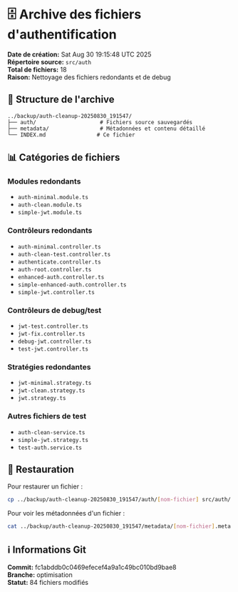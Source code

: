 # 🗄️ Archive des fichiers d'authentification

**Date de création:** Sat Aug 30 19:15:48 UTC 2025  
**Répertoire source:** `src/auth`  
**Total de fichiers:** 18  
**Raison:** Nettoyage des fichiers redondants et de debug  

## 📁 Structure de l'archive

```
../backup/auth-cleanup-20250830_191547/
├── auth/                    # Fichiers source sauvegardés
├── metadata/                # Métadonnées et contenu détaillé
└── INDEX.md                # Ce fichier
```

## 📊 Catégories de fichiers

### Modules redondants
- `auth-minimal.module.ts`
- `auth-clean.module.ts`
- `simple-jwt.module.ts`

### Contrôleurs redondants  
- `auth-minimal.controller.ts`
- `auth-clean-test.controller.ts`
- `authenticate.controller.ts`
- `auth-root.controller.ts`
- `enhanced-auth.controller.ts`
- `simple-enhanced-auth.controller.ts`
- `simple-jwt.controller.ts`

### Contrôleurs de debug/test
- `jwt-test.controller.ts`
- `jwt-fix.controller.ts`
- `debug-jwt.controller.ts`
- `test-jwt.controller.ts`

### Stratégies redondantes
- `jwt-minimal.strategy.ts`
- `jwt-clean.strategy.ts`
- `jwt.strategy.ts`

### Autres fichiers de test
- `auth-clean-service.ts`
- `simple-jwt.strategy.ts`
- `test-auth.service.ts`

## 🔄 Restauration

Pour restaurer un fichier :
```bash
cp ../backup/auth-cleanup-20250830_191547/auth/[nom-fichier] src/auth/
```

Pour voir les métadonnées d'un fichier :
```bash
cat ../backup/auth-cleanup-20250830_191547/metadata/[nom-fichier].meta
```

## ℹ️ Informations Git

**Commit:** fc1abddb0c0469efecef4a9a1c49bc010bd9bae8  
**Branche:** optimisation  
**Statut:** 84 fichiers modifiés  
